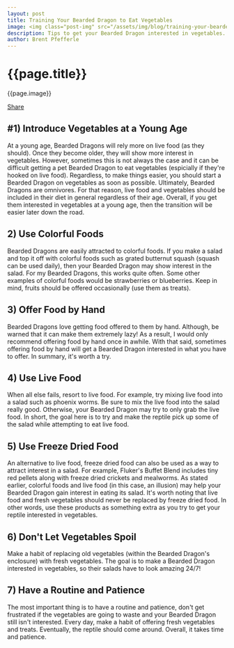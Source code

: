 ```yaml
---
layout: post
title: Training Your Bearded Dragon to Eat Vegetables 
image: <img class="post-img" src="/assets/img/blog/training-your-bearded-dragon-to-eat-vegetables.jpg" alt="Picture of a Bearded Dragon.">
description: Tips to get your Bearded Dragon interested in vegetables.
author: Brent Pfefferle
---
```


<!--Show More-->

# {{page.title}}
{{page.image}}

<div class="fb-share-button" data-href="http://www.beardeddragonowners.com/2020/05/15/training-your-bearded-dragon-to-eat-vegetables.html" data-layout="button_count" data-size="large"><a target="_blank" href="https://www.facebook.com/sharer/sharer.php?u=http%3A%2F%2Fwww.beardeddragonowners.com%2F2020%2F05%2F15%2Ftraining-your-bearded-dragon-to-eat-vegetables.html&amp;src=sdkpreparse" class="fb-xfbml-parse-ignore">Share</a></div>

## #1) Introduce Vegetables at a Young Age

At a young age, Bearded Dragons will rely more on live food (as they should). 
Once they become older, they will show more interest in vegetables. However, 
sometimes this is not always the case and it can be difficult getting a pet 
Bearded Dragon to eat vegetables (espicially if they're hooked on live food). 
Regardless, to make things easier, you should start a Bearded Dragon on vegetables 
as soon as possible. Ultimately, Bearded Dragons are omnivores. For that reason, 
live food and vegetables should be included in their diet in general regardless 
of their age. Overall, if you get them interested in vegetables at a young age, then 
the transition will be easier later down the road.

## 2) Use Colorful Foods 

Bearded Dragons are easily attracted to colorful foods. If you make a salad and top it off 
with colorful foods such as grated butternut squash (squash can be used daily), then your Bearded Dragon may show interest in the salad. For my Bearded Dragons, this works quite often. Some other examples of colorful foods would be strawberries or blueberries. Keep in mind, fruits should be offered occasionally (use them as treats).

## 3) Offer Food by Hand 

Bearded Dragons love getting food offered to them by hand. Although, be warned that 
it can make them extremely lazy! As a result, I would only recommend offering food 
by hand once in awhile. With that said, sometimes offering food by hand will 
get a Bearded Dragon interested in what you have to offer. In summary, it's worth 
a try.

## 4) Use Live Food

When all else fails, resort to live food. For example, try mixing live food into a salad 
such as phoenix worms. Be sure to mix the live food into the salad really good. Otherwise, 
your Bearded Dragon may try to only grab the live food. In short, the goal here is to try 
and make the reptile pick up some of the salad while attempting to eat live food.

## 5) Use Freeze Dried Food

An alternative to live food, freeze dried food can also be used as a way to attract interest 
in a salad. For example, Fluker's Buffet Blend includes tiny red pellets along with 
freeze dried crickets and mealworms. As stated earlier, colorful foods and live food 
(in this case, an illusion) may help your Bearded Dragon gain interest in eating its salad. It's worth noting that live food and fresh vegetables should never be replaced by freeze dried 
food. In other words, use these products as something extra as you try to get your reptile 
interested in vegetables.

## 6) Don't Let Vegetables Spoil

Make a habit of replacing old vegetables (within the Bearded Dragon's enclosure) with 
fresh vegetables. The goal is to make a Bearded Dragon interested in vegetables, so their salads have to look amazing 24/7!

## 7) Have a Routine and Patience

The most important thing is to have a routine and patience, don't get frustrated if 
the vegetables are going to waste and your Bearded Dragon still isn't interested. Every 
day, make a habit of offering fresh vegetables and treats. Eventually, the reptile should come around. Overall, it takes time and patience. 

